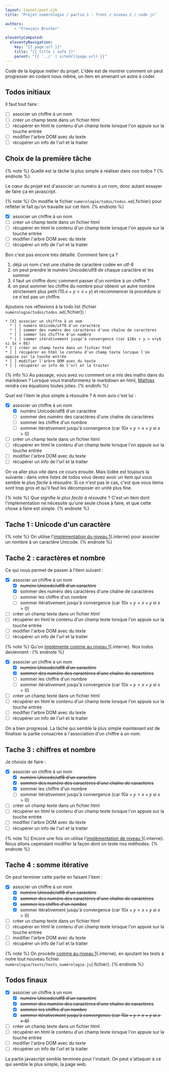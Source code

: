 ```yaml
---
layout: layout/post.njk
title: "Projet numérologie / partie 1 : front / niveau 2 / code js"

authors:
    - "François Brucker"

eleventyComputed:
  eleventyNavigation:
    key: "{{ page.url }}"
    title: "{{ title | safe }}"
    parent: "{{ '../' | siteUrl(page.url) }}"
---
```


<!-- début résumé -->

Code de la *logique métier* du projet. L'idée est de montrer comment on peut progresser en codant nous même, un item en amenant un autre à coder.

<!-- fin résumé -->

## Todos initiaux

Il faut tout faire :

* [ ] associer un chiffre à un nom
* [ ] créer un champ texte dans un fichier html
* [ ] récupérer en html le contenu d'un champ texte lorsque l'on appuie sur la touche entrée
* [ ] modifier l'arbre DOM avec du texte
* [ ] récupérer un info de l'url et la traiter

## Choix de la première tâche

{% note %}
Quelle est la tâche la plus simple à réaliser dans nos todos ?
{% endnote %}

Le cœur du projet est d'associer un numéro à un nom, donc autant essayer de faire ça en javascript.

{% note %}
On modifie le fichier `numérologie/todos/todos.md`{.fichier} pour refléter le fait qu'on travaille sur cet item.
{% endnote %}

* [X] associer un chiffre à un nom
* [ ] créer un champ texte dans un fichier html
* [ ] récupérer en html le contenu d'un champ texte lorsque l'on appuie sur la touche entrée
* [ ] modifier l'arbre DOM avec du texte
* [ ] récupérer un info de l'url et la traiter

Bon c'est pas encore très détaillé. Comment faire ça ?

1. déjà un nom c'est une chaîne de caractère codée en utf-8
2. on peut prendre le numéro Unicode/utf8 de chaque caractère et les sommer
3. il faut un chiffre donc comment passer d'un nombre à un chiffre ?
4. on peut sommer les chiffre du nombre pour obtenir un autre nombre strictement plus petit ($10.x + y < x + y$) et recommencer la procédure si ce n'est pas un chiffre.

Ajoutons nos réflexions à la todo list (fichier `numérologie/todos/todos.md`{.fichier}) :

```
* [X] associer un chiffre à un nom
  * [ ] numéro Unicode/utf8 d'un caractère
  * [ ] sommer des numéro des caractères d'une chaîne de caractères
  * [ ] sommer les chiffre d'un nombre
  * [ ] sommer itérativement jusqu'à convergence (car $10x + y > x+y$ si $x > 0$)
* [ ] créer un champ texte dans un fichier html
* [ ] récupérer en html le contenu d'un champ texte lorsque l'on appuie sur la touche entrée
* [ ] modifier l'arbre DOM avec du texte
* [ ] récupérer un info de l'url et la traiter
```

{% info %}
Au passage, vous avez vu comment on a mis des maths dans du markdown ? Lorsque vous transformerez le markdown en html, [Mathjax](https://www.mathjax.org/) rendra ces équations toutes jolies.
{% endinfo %}

Quel est l'item le plus simple à résoudre ? A mon avis c'est lui :

* [X] associer un chiffre à un nom
  * [X] numéro Unicode/utf8 d'un caractère
  * [ ] sommer des numéro des caractères d'une chaîne de caractères
  * [ ] sommer les chiffre d'un nombre
  * [ ] sommer itérativement jusqu'à convergence (car $10x + y > x+y$ si $x > 0$)
* [ ] créer un champ texte dans un fichier html
* [ ] récupérer en html le contenu d'un champ texte lorsque l'on appuie sur la touche entrée
* [ ] modifier l'arbre DOM avec du texte
* [ ] récupérer un info de l'url et la traiter

On va aller plus vite dans ce cours ensuite. Mais l(idée est toujours la suivante : dans votre listes de todos vous devez avoir un item qui vous semble le plus *facile* à résoudre. Si ce n'est pas le cas, c'est que vous items sont trop gros et qu'il faut les décomposer en unité plus fine.

{% note %}
Que signifie *le plus facile à résoudre* ? C'est un item dont l'implémentation ne nécessite qu'une seule chose à faire, et que cette chose à faire est simple.
{% endnote %}

## Tache 1 : Unicode d'un caractère

{% note %}
On utilise l'[implémentation du niveau 1](../../niveau-1/2-code_js#tache-1){.interne} pour associer un nombre à un caractère Unicode.
{% endnote %}

## Tache 2 : caractères et nombre

Ce qui nous permet de passer à l'item suivant :

* [X] associer un chiffre à un nom
  * [X] ~~numéro Unicode/utf8 d'un caractère~~
  * [X] sommer des numéro des caractères d'une chaîne de caractères
  * [ ] sommer les chiffre d'un nombre
  * [ ] sommer itérativement jusqu'à convergence (car $10x + y > x+y$ si $x > 0$)
* [ ] créer un champ texte dans un fichier html
* [ ] récupérer en html le contenu d'un champ texte lorsque l'on appuie sur la touche entrée
* [ ] modifier l'arbre DOM avec du texte
* [ ] récupérer un info de l'url et la traiter

{% note %}
Qu'on [implémente comme au niveau 1](../../niveau-1/2-code_js#tache-2){.interne}. Nos todos deviennent :
{% endnote %}

* [X] associer un chiffre à un nom
  * [X] ~~numéro Unicode/utf8 d'un caractère~~
  * [X] ~~sommer des numéro des caractères d'une chaîne de caractères~~
  * [ ] sommer les chiffre d'un nombre
  * [ ] sommer itérativement jusqu'à convergence (car $10x + y > x+y$ si $x > 0$)
* [ ] créer un champ texte dans un fichier html
* [ ] récupérer en html le contenu d'un champ texte lorsque l'on appuie sur la touche entrée
* [ ] modifier l'arbre DOM avec du texte
* [ ] récupérer un info de l'url et la traiter

On a bien progressé. La tâche qui semble la plus simple maintenant est de finaliser la partie consacrée à l'association d'un chiffre à un nom.

## Tache 3 : chiffres et nombre

Je choisis de faire :

* [X] associer un chiffre à un nom
  * [X] ~~numéro Unicode/utf8 d'un caractère~~
  * [X] ~~sommer des numéro des caractères d'une chaîne de caractères~~
  * [X] sommer les chiffre d'un nombre
  * [ ] sommer itérativement jusqu'à convergence (car $10x + y > x+y$ si $x > 0$)
* [ ] créer un champ texte dans un fichier html
* [ ] récupérer en html le contenu d'un champ texte lorsque l'on appuie sur la touche entrée
* [ ] modifier l'arbre DOM avec du texte
* [ ] récupérer un info de l'url et la traiter

{% note %}
Encore une fois on utilise l'[implémentation de niveau 1](../../niveau-1/2-code_js#tache-3){.interne}. Nous allons cependant modifier la façon dont on teste nos méthodes.
{% endnote %}

## Tache 4 : somme itérative

On peut terminer cette partie en faisant l'item :

* [X] associer un chiffre à un nom
  * [X] ~~numéro Unicode/utf8 d'un caractère~~
  * [X] ~~sommer des numéro des caractères d'une chaîne de caractères~~
  * [X] ~~sommer les chiffre d'un nombre~~
  * [X] sommer itérativement jusqu'à convergence (car $10x + y > x+y$ si $x > 0$)
* [ ] créer un champ texte dans un fichier html
* [ ] récupérer en html le contenu d'un champ texte lorsque l'on appuie sur la touche entrée
* [ ] modifier l'arbre DOM avec du texte
* [ ] récupérer un info de l'url et la traiter

{% note %}
On procède [comme au niveau 1](../../niveau-1/2-code_js#tache-4){.interne}, en ajoutant les tests à notre tout nouveau fichier `numérologie/tests/tests_numérologie.js`{.fichier}.
{% endnote %}

## Todos finaux

* [X] associer un chiffre à un nom
  * [X] ~~numéro Unicode/utf8 d'un caractère~~
  * [X] ~~sommer des numéro des caractères d'une chaîne de caractères~~
  * [X] ~~sommer les chiffre d'un nombre~~
  * [X] ~~sommer itérativement jusqu'à convergence (car $10x + y > x+y$ si $x > 0$)~~
* [ ] créer un champ texte dans un fichier html
* [ ] récupérer en html le contenu d'un champ texte lorsque l'on appuie sur la touche entrée
* [ ] modifier l'arbre DOM avec du texte
* [ ] récupérer un info de l'url et la traiter

La partie javascript semble terminée pour l'instant. On peut s'attaquer à ce qui semble le plus simple, la page web.
